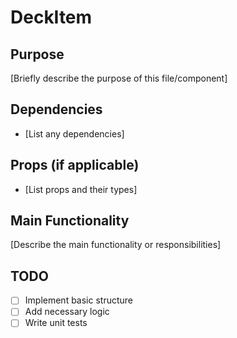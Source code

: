 # DeckItem

## Purpose
[Briefly describe the purpose of this file/component]

## Dependencies
- [List any dependencies]

## Props (if applicable)
- [List props and their types]

## Main Functionality
[Describe the main functionality or responsibilities]

## TODO
- [ ] Implement basic structure
- [ ] Add necessary logic
- [ ] Write unit tests
